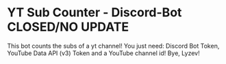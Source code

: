 # YT Sub Counter - Discord-Bot CLOSED/NO UPDATE
This bot counts the subs of a yt channel!
You just need: Discord Bot Token, YouTube Data API (v3) Token and a YouTube channel id!
Bye,
Lyzev!
